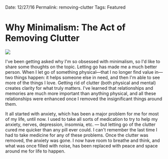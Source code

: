 Date: 12/27/16
Permalink: removing-clutter
Tags: Featured

# Why Minimalism: The Act of Removing Clutter

![][image-1]

I've been getting asked why I'm so obsessed with minimalism, so I'd like to share some thoughts on the topic. Letting go has made me a much better person. When I let go of something physical—that I no longer find value in—two things happen: it helps someone else in need, and then I'm able to see more of the things I love. Getting rid of clutter (both physical and mental) creates clarity for what truly matters. I've learned that relationships and memories are much more important than anything physical, and all these relationships were enhanced once I removed the insignificant things around them.

It all started with anxiety, which has been a major problem for me for most of my life, until now. I used to take all sorts of medication to try to help my anxiety, nerves, depression, insomnia, etc. — but letting go of the clutter cured me quicker than any pill ever could. I can't remember the last time I had to take medicine for any of these problems. Once the clutter was removed, the anxiety was gone. I now have room to breathe and think, and what was once filled with noise, has been replaced with peace and space around me for life to happen.

[image-1]:	https://images.unsplash.com/photo-1464274582105-6b442eadde5e?ixlib=rb-0.3.5&q=80&fm=jpg&crop=entropy&cs=tinysrgb&dl=unnvgtswftw-katie-chase.jpg&s=9d7cc65786ec3ffb45fc9ef886e0bbfa
